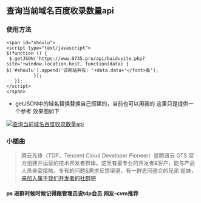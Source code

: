 <!--
 * @Name: Handsome
 * @Date: 2023-03-24
 * @ContactMail: mail@czgov.cn
-->
## 查询当前域名百度收录数量api

### 使用方法

```
<span id="shoulu">
<script type="text/javascript">
$(function () {
 $.getJSON('https://www.0735.pro/api/baidusite.php?site='+window.location.host, function(data) { 
$('#shoulu').append('该网站共有: '+data.data+'</font>条');
          });
   });
</script>
</span>
```
- getJSON中的域名替换替换自己搭建的，当前也可以用我的 这里只是提供一个参考 效果图如下

[![查询当前域名百度收录数量api](https://s1.ax1x.com/2023/03/24/ppBZ83Q.png)](https://imgse.com/i/ppBZ83Q)

### 小插曲

> 腾云先锋（TDP，Tencent Cloud Developer Pioneer）是腾讯云 GTS 官方组建并运营的技术开发者群体。这里有最专业的开发者&客户，能与产品人员亲密接触，专有的问题&需求反馈渠道，有一群志同道合的兄弟 姐妹，[来加入属于我们开发者的社群吧 ](https://cloud.tencent.com/developer/article/1855195?from=10680)

#### ps 进群时候时候记得跟管理员说tdp会员 网友-cvm推荐